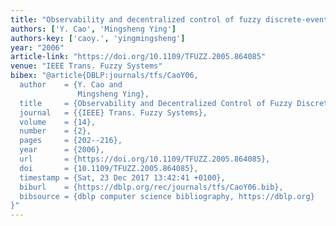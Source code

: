 ```yaml
---
title: "Observability and decentralized control of fuzzy discrete-event systems"
authors: ['Y. Cao', 'Mingsheng Ying']
authors-key: ['caoy.', 'yingmingsheng']
year: "2006"
article-link: "https://doi.org/10.1109/TFUZZ.2005.864085"
venue: "IEEE Trans. Fuzzy Systems"
bibex: "@article{DBLP:journals/tfs/CaoY06,
  author    = {Y. Cao and
               Mingsheng Ying},
  title     = {Observability and Decentralized Control of Fuzzy Discrete-Event Systems},
  journal   = {{IEEE} Trans. Fuzzy Systems},
  volume    = {14},
  number    = {2},
  pages     = {202--216},
  year      = {2006},
  url       = {https://doi.org/10.1109/TFUZZ.2005.864085},
  doi       = {10.1109/TFUZZ.2005.864085},
  timestamp = {Sat, 23 Dec 2017 13:42:41 +0100},
  biburl    = {https://dblp.org/rec/journals/tfs/CaoY06.bib},
  bibsource = {dblp computer science bibliography, https://dblp.org}
}"
---
```

